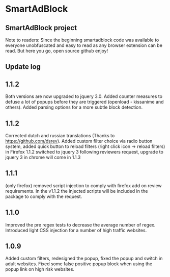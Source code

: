 # SmartAdBlock
## SmartAdBlock project

Note to readers: Since the beginning smartadblock code was available to everyone unobfuscated and easy to read as any browser extension can be read.
But here you go, open source github enjoy!

## Update log

## 1.1.2
Both versions are now upgraded to jquery 3.0. Added counter measures to defuse a lot of popups before they are triggered (openload - kissanime and others). Added parsing options for a more subtle block detection.

## 1.1.2
Corrected dutch and russian translations (Thanks to https://github.com/dsrev).
Added custom filter choice via radio button system, added quick button to reload filters (right click icon -> reload filters)
in Firefox 1.1.2 switched to jquery 3 following reviewers request, upgrade to jquery 3 in chrome will come in 1.1.3

## 1.1.1
(only firefox) removed script injection to comply with firefox add on review requirements. In the v1.1.2 the injected scripts will be included in the package to comply with the request.

## 1.1.0
Improved the pre regex tests to decrease the average number of regex. Introduced light CSS injection for a number of high traffic websites.

## 1.0.9
Added custom filters, redesigned the popup, fixed the popup and switch in adult websites. Fixed some false positive popup block when using the popup link on high risk websites.
